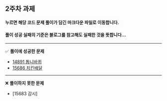 ## 2주차 과제
#### 누르면 해당 코드 문제 풀이가 담긴 **마크다운 파일로 이동**합니다.
#### 풀이 성공 실패의 **기준**은 **블로그를 참고해도 실패한 것**을 뜻합니다...

---
✅ **풀이에 성공한 문제**
- [14891 톱니바퀴](https://github.com/ssook1222/coding-test/blob/master/ssook1222/third/14891.java)
- [15686 치킨배달](https://github.com/ssook1222/coding-test/blob/master/ssook1222/third/15686.java)
---
❌ **풀이하지 못한 문제**
- [15683 감시]

